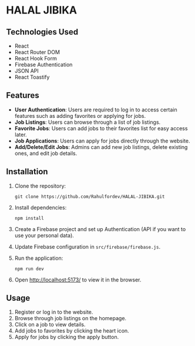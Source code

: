 # HALAL JIBIKA

## Technologies Used

- React
- React Router DOM
- React Hook Form
- Firebase Authentication
- JSON API
- React Toastify

## Features

- **User Authentication**: Users are required to log in to access certain features such as adding favorites or applying for jobs.
- **Job Listings**: Users can browse through a list of job listings.
- **Favorite Jobs**: Users can add jobs to their favorites list for easy access later.
- **Job Applications**: Users can apply for jobs directly through the website. 
- **Add/Delete/Edit Jobs**: Admins can add new job listings, delete existing ones, and edit job details.

## Installation

1. Clone the repository:

   ```
   git clone https://github.com/Rahulfordev/HALAL-JIBIKA.git
   ```

2. Install dependencies:

   ```
   npm install
   ```

3. Create a Firebase project and set up Authentication (API if you want to use your personal data).

4. Update Firebase configuration in `src/firebase/firebase.js`.

5. Run the application:

   ```
   npm run dev
   ```

6. Open [http://localhost:5173/](http://localhost:5173/) to view it in the browser.

## Usage

1. Register or log in to the website.
2. Browse through job listings on the homepage.
3. Click on a job to view details.
4. Add jobs to favorites by clicking the heart icon.
5. Apply for jobs by clicking the apply button.  

